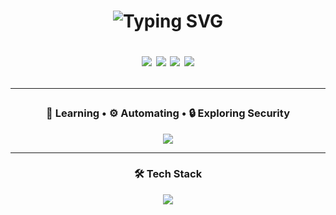 <h1 align="center" href="https://git.io/typing-svg"><img src="https://readme-typing-svg.demolab.com?font=Fira+Code&pause=1000&width=477&lines=%F0%9F%91%8B+Bonjour!+I'm+a+cybersecurity+student" alt="Typing SVG" />

<p align="center">
  <img src="https://img.shields.io/badge/Linux-Arch-blue?logo=arch-linux&style=for-the-badge" />
  <img src="https://img.shields.io/badge/Scripting-Bash-lightgrey?logo=gnu-bash&style=for-the-badge" />
  <img src="https://img.shields.io/badge/Programming-Go-orange?logo=go&style=for-the-badge" />
  <img src="https://img.shields.io/badge/Cybersecurity-Learning-red?logo=protonvpn&style=for-the-badge" />
</p>

---

<h3 align="center">🧠 Learning • ⚙️ Automating • 🔒 Exploring Security</h3>

<p align="center">
  <img src="https://capsule-render.vercel.app/api?type=waving&height=100&color=timeGradient&section=footer" />
</p>

---

<h3 align="center">🛠️ Tech Stack</h3>

<p align="center">
  <img src="https://skillicons.dev/icons?i=arch,vscode,neovim,git,docker,bash,go&perline=8" />
</p>

